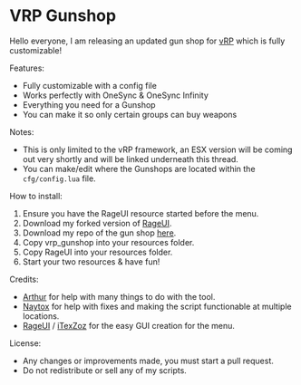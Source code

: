 # VRP Gunshop

Hello everyone, I am releasing an updated gun shop for [vRP](https://github.com/DunkoUK/dunko_vrp) which is fully customizable!

Features:
* Fully customizable with a config file
* Works perfectly with OneSync & OneSync Infinity
* Everything you need for a Gunshop
* You can make it so only certain groups can buy weapons

Notes:
* This is only limited to the vRP framework, an ESX version will be coming out very shortly and will be linked underneath this thread.
* You can make/edit where the Gunshops are located within the `cfg/config.lua` file.

How to install:
1. Ensure you have the RageUI resource started before the menu.
2. Download my forked version of [RageUI](https://github.com/bxrksggs/RageUI).
3. Download my repo of the gun shop [here](https://github.com/bxrksggs/vrp_gunshop).
4. Copy vrp_gunshop into your resources folder.
5. Copy RageUI into your resources folder.
6. Start your two resources & have fun!

Credits:
* [Arthur](https://github.com/arthur-rl) for help with many things to do with the tool.
* [Naytox](https://github.com/naytoxp) for help with fixes and making the script functionable at multiple locations.
* [RageUI](https://github.com/bxrksggs/RageUI) / [iTexZoz](https://github.com/iTexZoz) for the easy GUI creation for the menu.

License:
* Any changes or improvements made, you must start a pull request.
* Do not redistribute or sell any of my scripts.
